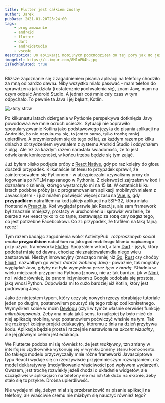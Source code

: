 ```yaml
---
title: Flutter jest całkiem znośny
author: Jarek
pubDate: 2021-01-20T23:24:00
tags:
    - programowanie
    - android
    - flutter
    - dart
    - androidstudio
    - vscode
description: Do aplikacji mobilnych podchodziłem do tej pory jak do jeża, a zniechęcały mnie w jednakowym stopniu i Java, i Kotlin. Flutter w tej dziedzinie wiele zmienił.
imageUrl: https://i.imgur.com/8M1oP64h.jpg
isTechRelated: true
---
```


Bliższe zapoznanie się z zagadnieniem pisania aplikacji na telefony chodziło za mną od bardzo dawna. Niby wszystko miało pasować - mam telefon do sprawdzenia jak działa (i ostatecznie pochwalenia się), znam Javę, mam na czym odpalić Android Studio. A jednak coś mnie cały czas w tym odpychało. To pewnie ta Java i jej bękart, Kotlin.

![Złoty strzał](https://i.imgur.com/8M1oP64h.jpg)

Po kilkunastu latach dziergania w Pythonie perspektywa dotknięcia Javy powodowała we mnie odruch ucieczki. Sytuacji nie poprawiło spopularyzowanie Kotlina jako podstawowego języka do pisania aplikacji na Androida, bo nie oszukujmy się, to jest to samo, tylko trochę mniej upierdliwe. A przymierzałem się do tego od lat, za każdym razem po kilku dniach z obrzydzeniem wywalałem z systemu Android Studio i oddychałem z ulgą. Ale też za każdym razem narastała świadomość, że to jest odwlekanie konieczności, w końcu trzeba będzie się tym zająć.

Już byłem blisko podjęcia próby z [React Native](https://reactnative.dev/), gdy po raz kolejny do głosu doszedł przypadek. Kilkanaście lat temu to przypadek sprawił, że zainteresowałem się Pythonem - w ubezpieczalni używaliśmy proxy do logowania po NTLM napisanego w Pythonie. Z ciekawości zajrzałem w kod i doznałem olśnienia, którego wystarczyło mi na 15 lat. W ostatnich kilku latach podobne próby jak z programowaniem aplikacji mobilnych miałem z Javascriptem - i już miałem poświęcić więcej czasu na [Vue.js](https://vuejs.org/), gdy **przypadkiem** natrafiłem na kod jakiejś aplikacji na ESP-32, która miała frontend w [Preact.js](https://preactjs.com/). Kod wyglądał prawie jak React.js, ale sam framework był znacznie mniejszy, prostszy w uruchomieniu i sprawiał wrażenie, że bierze z API React tylko to co fajne, zostawiając za sobą cały bagaż tego, co jest potrzebne Facebookowi. Co za przypadek, że trafiłem na taką fajną rzecz!

Tym razem badając zagadnienia wokół ActivityPub i _rozproszonych social media_ **przypadkiem** natrafiłem na jakiegoś mobilnego klienta napisanego przy użyciu frameworka [Flutter](https://flutter.dev/). Spojrzałem w kod, a tam [Dart](https://dart.dev/) - język, który podobał mi się od dawna, chociaż nie znajdowałem dla niego wielu zastosowań. Niezbyt innowacyjny (znacząco mniej niż [Go](https://golang.org/), [Rust](https://www.rust-lang.org/) czy choćby [Elixir](https://elixir-lang.org/)), nazwałbym go wręcz _dobrze zrobioną Javą_ - poważnie, tak mogłaby wyglądać Java, gdyby nie była wymyślona przez _typa z brodą_. Składnia w wielu miejscach przypomina Pythona (znowu, nie aż tak bardzo, jak w [Nim](https://nim-lang.org/)), no i widać również, że panom inżynierom z Google podobała się prostota, jaką wnosi Python. Odpowiada mi to dużo bardziej niż Kotlin, który jest pudrowaną Javą.

Jako że nie jestem typem, który uczy się nowych rzeczy obrabiając tutoriale jeden po drugim, postanowiłem pouczyć się tego robiąc coś konkretnego. Wymyśliłem sobie w moim [Devlogu](https://github.com/zgoda/devlog) (czyli w tymże właśnie serwisie) funkcję _mikroblogowania_. Żeby ona miała jakiś sens, to najlepiej by było mieć do niej aplikację mobilną, więc postanowiłem poćwiczyć właśnie na tym. Tak się rozkręcił [kolejny projekt edukacyjny](https://github.com/zgoda/devlog-microblog-client), któremu z dnia na dzień przybywa kodu. Aplikacja będzie prosta i raczej nie nastawiona na _akcent wizualny_, ale jej głównym celem jest edukacja.

We Flutterze podoba mi się również to, że jest _reaktywny_, tzn zmiany w interfejsie użytkownika wykonują się w wyniku zmiany stanu komponentu. Do takiego modelu przyzwyczaiły mnie różne frameworki Javascriptowe typu React i wydaje się on rzeczywiście przyjemniejszym rozwiązaniem, niż model deklaratywny (modyfikowanie właściwości pod wpływem wydarzeń). Owszem, jest trochę rozwlekły jeżeli chodzi o układanie widgetów, ale szczęśliwie w aplikacjach na telefony nie ma ich tak dużo na ekranie, żeby stało się to przykre. Drobna upierdliwość.

Nie wydaje mi się, żebym miał się przebranżowić na pisanie aplikacji na telefony, ale właściwie czemu nie miałbym się nauczyć również tego?
